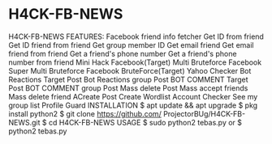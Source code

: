 # H4CK-FB-NEWS
 H4CK-FB-NEWS FEATURES: Facebook friend info fetcher Get ID from friend Get ID friend from friend Get group member ID Get email friend Get email friend from friend Get a friend's phone number Get a friend's phone number from friend Mini Hack Facebook(Target) Multi Bruteforce Facebook Super Multi Bruteforce Facebook BruteForce(Target) Yahoo Checker Bot Reactions Target Post Bot Reactions group Post BOT COMMENT Target Post BOT COMMENT group Post Mass delete Post Mass accept friends Mass delete friend ACreate Post Create Wordlist Account Checker See my group list Profile Guard INSTALLATION $ apt update &amp;&amp; apt upgrade $ pkg install python2 $ git clone https://github.com/ ProjectorBUg/H4CK-FB-NEWS.git $ cd H4CK-FB-NEWS USAGE $ sudo python2 tebas.py or $ python2 tebas.py
